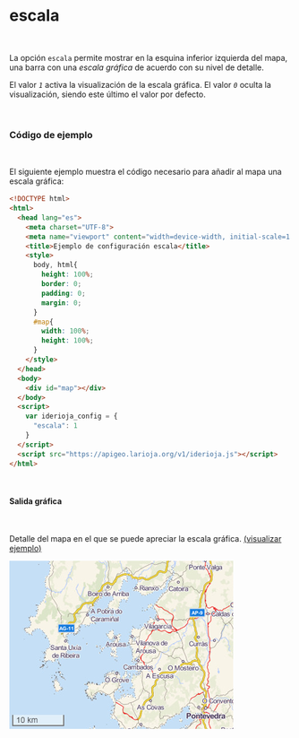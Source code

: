 # escala
<br />

La opción `escala` permite mostrar en la esquina inferior izquierda del mapa, una barra con una *escala gráfica* de acuerdo con su nivel de detalle.

El valor *`1`* activa la visualización de la escala gráfica. El valor *`0`* oculta la visualización, siendo este último el valor por defecto.

<br />

### Código de ejemplo
<br />

El siguiente ejemplo muestra el código necesario para añadir al mapa una escala gráfica:

```html
<!DOCTYPE html>
<html>
  <head lang="es">
    <meta charset="UTF-8">
    <meta name="viewport" content="width=device-width, initial-scale=1.0, maximum-scale=1.0, user-scalable=no" />
    <title>Ejemplo de configuración escala</title>
    <style>
      body, html{
        height: 100%;
        border: 0;
        padding: 0;
        margin: 0;
      }
      #map{
        width: 100%;
        height: 100%;
      }
    </style>
  </head>
  <body>
    <div id="map"></div>
  </body>
  <script>
    var iderioja_config = {
      "escala": 1
    }
  </script>
  <script src="https://apigeo.larioja.org/v1/iderioja.js"></script>
</html>
```

<br />

#### Salida gráfica
<br />

Detalle del mapa en el que se puede apreciar la escala gráfica. [(visualizar ejemplo)](https://iderioja.github.io/doc_api_iderioja/ejemplo_opcion_escala)

![Ejemplo opción escala](/img/opciones_escala_salida_grafica.jpg "Ejemplo opción escala")
